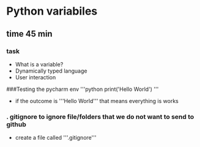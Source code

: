 # Python variabiles
## time 45 min
### task

- What is a variable?
- Dynamically typed language
- User interaction

###Testing the pycharm env
'''python
print('Hello World')
'''

- if the outcome is '''Hello World'''
that means everything is works
  
### . gitignore to ignore file/folders that we do not want to send to github
- create a file called  '''.gitignore'''